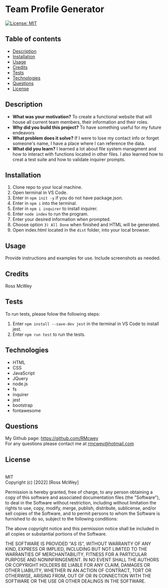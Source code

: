 # Team Profile Generator

[![License: MIT](https://img.shields.io/badge/License-MIT-yellow.svg)](https://opensource.org/licenses/MIT)
<br>

## Table of contents
* [Description](#description)
* [Installation](#installation)
* [Usage](#usage)
* [Credits](#credits)
* [Tests](#tests)
* [Technologies](#techonologies)
* [Questions](#questions)
* [License](#license)
    

## Description 

- **What was your motivation?** To create a functional website that will house all current team members, their information and their roles.
- **Why did you build this project?** To have something useful for my future endeavors
- **What problem does it solve?** If I were to lose my contact info or forget someone's name, I have a place where I can reference the data.
- **What did you learn?** I learned a lot about file system managment and how to interact with functions located in other files. I also learned how to creat a test suite and how to validate inquirer prompts.

## Installation

1. Clone repo to your local machine. 
2. Open terminal in VS Code. 
3. Enter in `npm init -y` if you do not have package.json.
4. Enter in `npm i` into the terminal. 
5. Enter in `npm i inquirer` to install inquirer. 
6. Enter `node index` to run the program.
7. Enter your desired information when prompted.
8. Choose option `3) All Done` when finished and HTML will be generated.
9. Open index.html located in the `dist` folder, into your local browser.

## Usage

Provide instructions and examples for use. Include screenshots as needed.

## Credits
Ross McWey

## Tests
To run tests, please folow the following steps:
1. Enter `npm install --save-dev jest` in the terminal in VS Code to install jest.
2. Enter `npm run test` to run the tests.

## Technologies
- HTML 
- CSS 
- JavaScript
- JQuery 
- node.js
- fs
- inquirer
- jest
- bootstrap
- fontawesome 

## Questions
My Github page: https://github.com/RMcwey
<br>
For any questions please contact me at rmcwey@hotmail.com

## License 
<br>
MIT
<br>
Copyright (c) [2022] [Ross McWey]

  Permission is hereby granted, free of charge, to any person obtaining a copy
  of this software and associated documentation files (the "Software"), to deal
  in the Software without restriction, including without limitation the rights
  to use, copy, modify, merge, publish, distribute, sublicense, and/or sell
  copies of the Software, and to permit persons to whom the Software is
  furnished to do so, subject to the following conditions:
  
  The above copyright notice and this permission notice shall be included in all
  copies or substantial portions of the Software.
  
  THE SOFTWARE IS PROVIDED "AS IS", WITHOUT WARRANTY OF ANY KIND, EXPRESS OR
  IMPLIED, INCLUDING BUT NOT LIMITED TO THE WARRANTIES OF MERCHANTABILITY,
  FITNESS FOR A PARTICULAR PURPOSE AND NONINFRINGEMENT. IN NO EVENT SHALL THE
  AUTHORS OR COPYRIGHT HOLDERS BE LIABLE FOR ANY CLAIM, DAMAGES OR OTHER
  LIABILITY, WHETHER IN AN ACTION OF CONTRACT, TORT OR OTHERWISE, ARISING FROM,
  OUT OF OR IN CONNECTION WITH THE SOFTWARE OR THE USE OR OTHER DEALINGS IN THE
  SOFTWARE.

